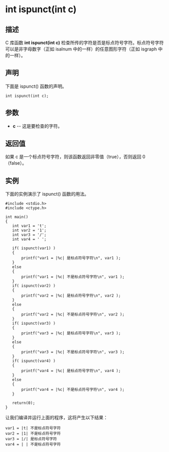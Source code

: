 # int ispunct(int c)

## 描述

C 库函数 **int ispunct(int c)** 检查所传的字符是否是标点符号字符。标点符号字符可以是非字母数字（正如 isalnum 中的一样）的任意图形字符（正如 isgraph 中的一样）。

## 声明

下面是 ispunct() 函数的声明。

```
int ispunct(int c);
```

## 参数

- **c** -- 这是要检查的字符。

## 返回值

如果 c 是一个标点符号字符，则该函数返回非零值（true），否则返回 0（false）。

## 实例

下面的实例演示了 ispunct() 函数的用法。

```
#include <stdio.h>
#include <ctype.h>

int main()
{
   int var1 = 't';
   int var2 = '1';
   int var3 = '/';
   int var4 = ' ';

   if( ispunct(var1) )
   {
       printf("var1 = |%c| 是标点符号字符\n", var1 );
   }
   else
   {
       printf("var1 = |%c| 不是标点符号字符\n", var1 );
   }
   if( ispunct(var2) )
   {
       printf("var2 = |%c| 是标点符号字符\n", var2 );
   }
   else
   {
       printf("var2 = |%c| 不是标点符号字符\n", var2 );
   }
   if( ispunct(var3) )
   {
       printf("var3 = |%c| 是标点符号字符\n", var3 );
   }
   else
   {
       printf("var3 = |%c| 不是标点符号字符\n", var3 );
   }
   if( ispunct(var4) )
   {
       printf("var4 = |%c| 是标点符号字符\n", var4 );
   }
   else
   {
       printf("var4 = |%c| 不是标点符号字符\n", var4 );
   }
   
   return(0);
}  
```

让我们编译并运行上面的程序，这将产生以下结果：

```
var1 = |t| 不是标点符号字符
var2 = |1| 不是标点符号字符
var3 = |/| 是标点符号字符
var4 = | | 不是标点符号字符
```